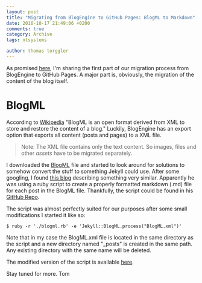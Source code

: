 ```yaml
---
layout: post
title: "Migrating from BlogEngine to GitHub Pages: BlogML to Markdown"
date: 2016-10-17 21:49:06 +0200
comments: true
category: Archive
tags: ntsystems

author: thomas torggler
---
```

As promised [here](https://ntsystems.it/post/Welcome-to-the-all-new-ntSystems), I'm sharing the first part of our migration process from BlogEngine to GitHub Pages. A major part is, obviously, the migration of the content of the blog itself.

<!-- more -->

# BlogML
According to [Wikipedia](https://en.wikipedia.org/wiki/BlogML) "BlogML is an open format derived from XML to store and restore the content of a blog." Luckily, BlogEngine has an export option that exports all content (posts and pages) to a XML file. 
> Note: The XML file contains only the text content. So images, files and other _assets_ have to be migrated separately.

I downloaded the [BlogML](https://ntsystems.it/assets/2016/BlogML.xml) file and started to look around for solutions to somehow convert the stuff to something Jekyll could use. After some googling, I found [this blog](http://philippkueng.ch/migrate-from-blogengine-dot-net-to-jekyll.html) describing something very similar. Apparently he was using a ruby script to create a properly formatted markdown (.md) file for each post in the BlogML file. Thankfully, the script could be found in his [GitHub Repo](https://github.com/philippkueng/philippkueng.github.com/blob/30ef1570f06d33938b18d5eee7767d6641b9a779/source/_import/blogml.rb).

The script was almost perfectly suited for our purposes after some small modifications I started it like so:

```
$ ruby -r './blogml.rb' -e 'Jekyll::BlogML.process("BlogML.xml")'
```

Note that in my case the BlogML.xml file is located in the same directory as the script and a new directory named "_posts" is created in the same path. Any existing directory with the same name will be deleted.

The modified version of the script is available [here](https://ntsystems.it/assets/2016/blogml.rb).

Stay tuned for more.
Tom